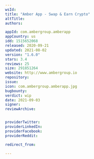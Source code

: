 ```yaml
---
wsId: 
title: "Amber App - Swap & Earn Crypto"
altTitle: 
authors:

appId: com.ambergroup.amberapp
appCountry: us
idd: 1515652068
released: 2020-09-21
updated: 2021-08-02
version: "1.6.0"
stars: 3.4
reviews: 25
size: 291851264
website: http://www.ambergroup.io
repository: 
issue: 
icon: com.ambergroup.amberapp.jpg
bugbounty: 
verdict: wip
date: 2021-09-03
signer: 
reviewArchive:


providerTwitter: 
providerLinkedIn: 
providerFacebook: 
providerReddit: 

redirect_from:

---
```


